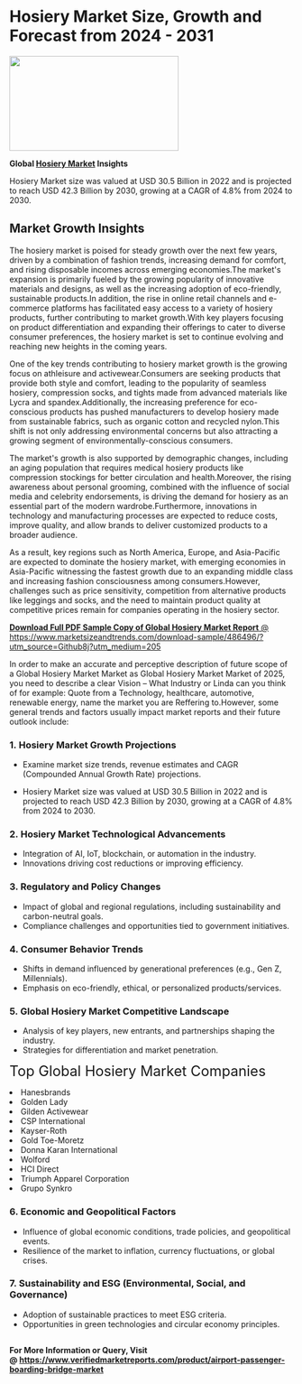 <H1>Hosiery Market Size, Growth and Forecast from 2024 - 2031</H1><img class="aligncenter size-medium wp-image-584254" src="https://thirdeyenews.in/wp-content/uploads/2024/09/Global-Market-Research-300x168.jpeg" alt="" width="300" height="168" /><p><strong>Global&nbsp;<a href="https://www.marketsizeandtrends.com/download-sample/486496/?utm_source=Github8j?utm_medium=205">Hosiery Market</a> Insights</strong></p><p>Hosiery Market size was valued at USD 30.5 Billion in 2022 and is projected to reach USD 42.3 Billion by 2030, growing at a CAGR of 4.8% from 2024 to 2030.</p><p><h2>Market Growth Insights</h2> <p>The hosiery market is poised for steady growth over the next few years, driven by a combination of fashion trends, increasing demand for comfort, and rising disposable incomes across emerging economies.The market's expansion is primarily fueled by the growing popularity of innovative materials and designs, as well as the increasing adoption of eco-friendly, sustainable products.In addition, the rise in online retail channels and e-commerce platforms has facilitated easy access to a variety of hosiery products, further contributing to market growth.With key players focusing on product differentiation and expanding their offerings to cater to diverse consumer preferences, the hosiery market is set to continue evolving and reaching new heights in the coming years.</p> <p><a href="#"></a></p> <p>One of the key trends contributing to hosiery market growth is the growing focus on athleisure and activewear.Consumers are seeking products that provide both style and comfort, leading to the popularity of seamless hosiery, compression socks, and tights made from advanced materials like Lycra and spandex.Additionally, the increasing preference for eco-conscious products has pushed manufacturers to develop hosiery made from sustainable fabrics, such as organic cotton and recycled nylon.This shift is not only addressing environmental concerns but also attracting a growing segment of environmentally-conscious consumers.</p> <p>The market's growth is also supported by demographic changes, including an aging population that requires medical hosiery products like compression stockings for better circulation and health.Moreover, the rising awareness about personal grooming, combined with the influence of social media and celebrity endorsements, is driving the demand for hosiery as an essential part of the modern wardrobe.Furthermore, innovations in technology and manufacturing processes are expected to reduce costs, improve quality, and allow brands to deliver customized products to a broader audience.</p> <p>As a result, key regions such as North America, Europe, and Asia-Pacific are expected to dominate the hosiery market, with emerging economies in Asia-Pacific witnessing the fastest growth due to an expanding middle class and increasing fashion consciousness among consumers.However, challenges such as price sensitivity, competition from alternative products like leggings and socks, and the need to maintain product quality at competitive prices remain for companies operating in the hosiery sector.</p> <p><a href="#"></p><p><span class=""><strong>Download Full PDF Sample Copy of Global Hosiery Market Report</strong> @ <a href="https://www.marketsizeandtrends.com/download-sample/486496/?utm_source=Github8j?utm_medium=205" target="_blank">https://www.marketsizeandtrends.com/download-sample/486496/?utm_source=Github8j?utm_medium=205</a></span></p><p>In order to make an accurate and perceptive description of future scope of a Global&nbsp;Hosiery Market Market as Global&nbsp;Hosiery Market Market of 2025, you need to describe a clear Vision &ndash; What Industry or Linda can you think of for example: Quote from a Technology, healthcare, automotive, renewable energy, name the market you are Reffering to.However, some general trends and factors usually impact market reports and their future outlook include:</p><h3>1.&nbsp;<strong>Hosiery Market Growth Projections</strong></h3><ul><li>Examine market size trends, revenue estimates and CAGR (Compounded Annual Growth Rate) projections.</li><li><p>Hosiery Market size was valued at USD 30.5 Billion in 2022 and is projected to reach USD 42.3 Billion by 2030, growing at a CAGR of 4.8% from 2024 to 2030.</p></li></ul><h3>2.&nbsp;<strong>Hosiery Market Technological Advancements</strong></h3><ul><li>Integration of AI, IoT, blockchain, or automation in the industry.</li><li>Innovations driving cost reductions or improving efficiency.</li></ul><h3>3.&nbsp;<strong>Regulatory and Policy Changes</strong></h3><ul><li>Impact of global and regional regulations, including sustainability and carbon-neutral goals.</li><li>Compliance challenges and opportunities tied to government initiatives.</li></ul><h3>4.&nbsp;<strong>Consumer Behavior Trends</strong></h3><ul><li>Shifts in demand influenced by generational preferences (e.g., Gen Z, Millennials).</li><li>Emphasis on eco-friendly, ethical, or personalized products/services.</li></ul><h3>5.&nbsp;<strong>Global Hosiery Market Competitive Landscape</strong></h3><ul><li>Analysis of key players, new entrants, and partnerships shaping the industry.</li><li>Strategies for differentiation and market penetration.</li></ul><p data-pm-slice="1 1 []"><span style="color: inherit; font-family: inherit; font-size: 25px;">Top Global Hosiery Market Companies</span></p><div class="" data-test-id=""><p><li>Hanesbrands</li><li> Golden Lady</li><li> Gilden Activewear</li><li> CSP International</li><li> Kayser-Roth</li><li> Gold Toe-Moretz</li><li> Donna Karan International</li><li> Wolford</li><li> HCI Direct</li><li> Triumph Apparel Corporation</li><li> Grupo Synkro</li></p></div><h3>6.&nbsp;<strong>Economic and Geopolitical Factors</strong></h3><ul><li>Influence of global economic conditions, trade policies, and geopolitical events.</li><li>Resilience of the market to inflation, currency fluctuations, or global crises.</li></ul><h3>7.&nbsp;<strong>Sustainability and ESG (Environmental, Social, and Governance)</strong></h3><ul><li>Adoption of sustainable practices to meet ESG criteria.</li><li>Opportunities in green technologies and circular economy principles.</li></ul><h2><strong style="font-size: 14px;">For More Information or Query, Visit @&nbsp;</strong><a style="background-color: #ffffff; font-size: 14px;" href="https://www.marketsizeandtrends.com/report/hosiery-market/" target="_blank">https://www.verifiedmarketreports.com/product/airport-passenger-boarding-bridge-market</a></h2>
